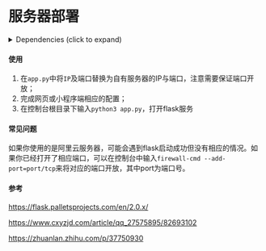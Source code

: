 # 服务器部署

<details>
  <summary> Dependencies (click to expand) </summary>
  
  - flask
  - socket
  - cv2
  - datetime
  - random
  - copy
  - flask_cors
  - scipy
  - numpy
  - skimage
  - numba

  - </details>
  
#### 使用

1. 在`app.py`中将`IP`及端口替换为自有服务器的IP与端口，注意需要保证端口开放；
2. 完成网页或小程序端相应的配置；
3. 在控制台根目录下输入`python3 app.py`，打开flask服务

#### 常见问题

如果你使用的是阿里云服务器，可能会遇到flask启动成功但没有相应的情况。如果你已经打开了相应端口，可以在控制台中输入`firewall-cmd --add-port=port/tcp`来将对应的端口开放，其中port为端口号。

#### 参考

https://flask.palletsprojects.com/en/2.0.x/

https://www.cxyzjd.com/article/qq_27575895/82693102

https://zhuanlan.zhihu.com/p/37750930

